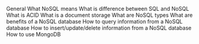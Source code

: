 General
What NoSQL means
What is difference between SQL and NoSQL
What is ACID
What is a document storage
What are NoSQL types
What are benefits of a NoSQL database
How to query information from a NoSQL database
How to insert/update/delete information from a NoSQL database
How to use MongoDB